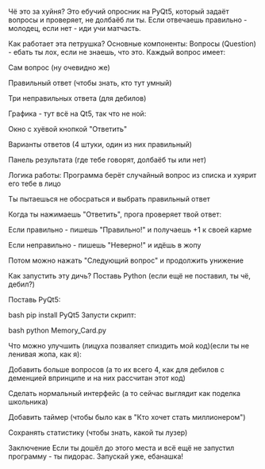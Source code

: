 Чё это за хуйня?
Это ебучий опросник на PyQt5, который задаёт вопросы и проверяет, не долбаёб ли ты.
Если отвечаешь правильно - молодец, если нет - иди учи матчасть.

Как работает эта петрушка?
Основные компоненты:
Вопросы (Question) - ебать ты лох, если не знаешь, что это.
Каждый вопрос имеет:

Сам вопрос (ну очевидно же)

Правильный ответ (чтобы знать, кто тут умный)

Три неправильных ответа (для дебилов)

Графика - тут всё на Qt5, так что не ной:

Окно с хуёвой кнопкой "Ответить"

Варианты ответов (4 штуки, один из них правильный)

Панель результата (где тебе говорят, долбаёб ты или нет)

Логика работы:
Программа берёт случайный вопрос из списка и хуярит его тебе в лицо

Ты пытаешься не обосраться и выбрать правильный ответ

Когда ты нажимаешь "Ответить", прога проверяет твой ответ:

Если правильно - пишешь "Правильно!" и получаешь +1 к своей карме

Если неправильно - пишешь "Неверно!" и идёшь в жопу

Потом можно нажать "Следующий вопрос" и продолжить унижение

Как запустить эту дичь?
Поставь Python (если ещё не поставил, ты чё, дебил?)

Поставь PyQt5:

bash
pip install PyQt5
Запусти скрипт:

bash
python Memory_Card.py

Что можно улучшить (лицуха позваляет спиздить мой код)(если ты не ленивая жопа, как я):


Добавить больше вопросов (а то их всего 4, как для дебилов с деменцией впринципе и на них рассчитан этот код)

Сделать нормальный интерфейс (а то сейчас выглядит как поделка школьника)

Добавить таймер (чтобы было как в "Кто хочет стать миллионером")

Сохранять статистику (чтобы знать, какой ты лузер)

Заключение
Если ты дошёл до этого места и всё ещё не запустил программу - ты пидорас. Запускай уже, ебанашка!
